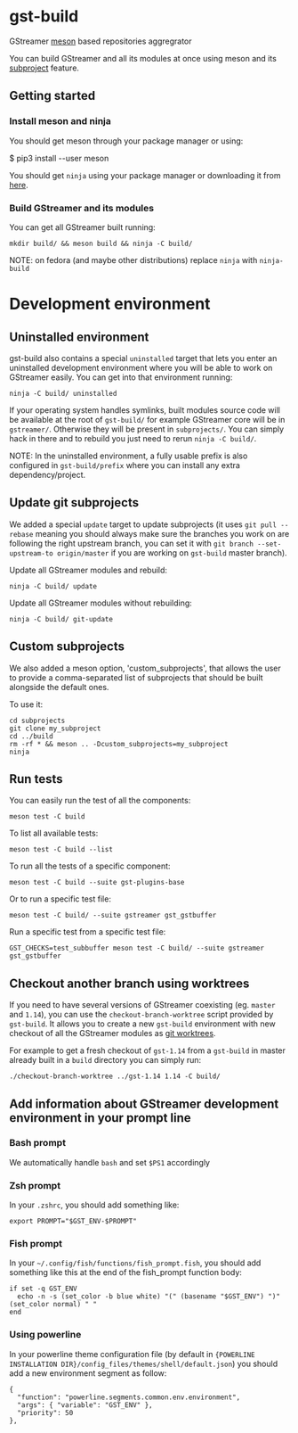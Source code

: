 # gst-build

GStreamer [meson](http://mesonbuild.com/) based repositories aggregrator

You can build GStreamer and all its modules at once using
meson and its [subproject](https://github.com/mesonbuild/meson/wiki/Subprojects) feature.

## Getting started

### Install meson and ninja

You should get meson through your package manager or using:

  $ pip3 install --user meson

You should get `ninja` using your package manager or downloading it from
[here](https://github.com/ninja-build/ninja/releases).

### Build GStreamer and its modules

You can get all GStreamer built running:

```
mkdir build/ && meson build && ninja -C build/
```

NOTE: on fedora (and maybe other distributions) replace `ninja` with `ninja-build`

# Development environment

## Uninstalled environment

gst-build also contains a special `uninstalled` target that lets you enter an
uninstalled development environment where you will be able to work on GStreamer
easily. You can get into that environment running:

```
ninja -C build/ uninstalled
```

If your operating system handles symlinks, built modules source code will be
available at the root of `gst-build/` for example GStreamer core will be in
`gstreamer/`. Otherwise they will be present in `subprojects/`. You can simply
hack in there and to rebuild you just need to rerun `ninja -C build/`.

NOTE: In the uninstalled environment, a fully usable prefix is also configured
in `gst-build/prefix` where you can install any extra dependency/project.

## Update git subprojects

We added a special `update` target to update subprojects (it uses `git pull
--rebase` meaning you should always make sure the branches you work on are
following the right upstream branch, you can set it with `git branch
--set-upstream-to origin/master` if you are working on `gst-build` master
branch).

Update all GStreamer modules and rebuild:

```
ninja -C build/ update
```

Update all GStreamer modules without rebuilding:

```
ninja -C build/ git-update
```

## Custom subprojects

We also added a meson option, 'custom_subprojects', that allows the user
to provide a comma-separated list of subprojects that should be built
alongside the default ones.

To use it:

```
cd subprojects
git clone my_subproject
cd ../build
rm -rf * && meson .. -Dcustom_subprojects=my_subproject
ninja
```


## Run tests

You can easily run the test of all the components:

```
meson test -C build
```

To list all available tests:

```
meson test -C build --list
```

To run all the tests of a specific component:

```
meson test -C build --suite gst-plugins-base
```

Or to run a specific test file:

```
meson test -C build/ --suite gstreamer gst_gstbuffer
```

Run a specific test from a specific test file:

```
GST_CHECKS=test_subbuffer meson test -C build/ --suite gstreamer gst_gstbuffer
```

## Checkout another branch using worktrees

If you need to have several versions of GStreamer coexisting (eg. `master` and `1.14`),
you can use the `checkout-branch-worktree` script provided by `gst-build`. It allows you
to create a new `gst-build` environment with new checkout of all the GStreamer modules as
[git worktrees](https://git-scm.com/docs/git-worktree).

For example to get a fresh checkout of `gst-1.14` from a `gst-build` in master already
built in a `build` directory you can simply run:

```
./checkout-branch-worktree ../gst-1.14 1.14 -C build/
```

## Add information about GStreamer development environment in your prompt line

### Bash prompt

We automatically handle `bash` and set `$PS1` accordingly

### Zsh prompt

In your `.zshrc`, you should add something like:

```
export PROMPT="$GST_ENV-$PROMPT"
```

### Fish prompt

In your `~/.config/fish/functions/fish_prompt.fish`, you should add something like this at the end of the fish_prompt function body:

```
if set -q GST_ENV
  echo -n -s (set_color -b blue white) "(" (basename "$GST_ENV") ")" (set_color normal) " "
end
```

### Using powerline

In your powerline theme configuration file (by default in
`{POWERLINE INSTALLATION DIR}/config_files/themes/shell/default.json`)
you should add a new environment segment as follow:

```
{
  "function": "powerline.segments.common.env.environment",
  "args": { "variable": "GST_ENV" },
  "priority": 50
},
```

